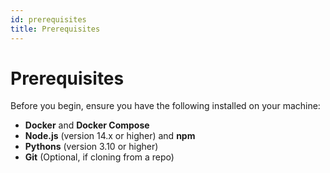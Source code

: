 ```yaml
---
id: prerequisites
title: Prerequisites
---
```


# Prerequisites

Before you begin, ensure you have the following installed on your machine:

- **Docker** and **Docker Compose**
- **Node.js** (version 14.x or higher) and **npm**
- **Pythons** (version 3.10 or higher)
- **Git** (Optional, if cloning from a repo)